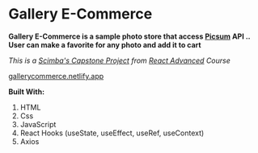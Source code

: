 # Gallery E-Commerce

**Gallery E-Commerce is a sample photo store that access [Picsum](https://picsum.photos/v2/list) API .. User can make a favorite for any photo and add it to cart**

_This is a [Scimba's Capstone Project](https://scrimba.com/playlist/pbwjrs7) from [React Advanced](https://scrimba.com/learn/react) Course_

[gallerycommerce.netlify.app](gallerycommerce.netlify.app)

**Built With:**

1. HTML
2. Css
3. JavaScript
4. React Hooks (useState, useEffect, useRef, useContext)
5. Axios
